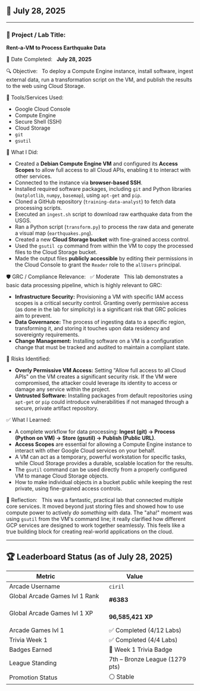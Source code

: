 ## 📅 July 28, 2025

---

### 🧩 Project / Lab Title:
**Rent-a-VM to Process Earthquake Data**

📆 Date Completed:  
**July 28, 2025**

🔍 Objective:  
To deploy a Compute Engine instance, install software, ingest external data, run a transformation script on the VM, and publish the results to the web using Cloud Storage.

🔧 Tools/Services Used:
- Google Cloud Console
- Compute Engine
- Secure Shell (SSH)
- Cloud Storage
- `git`
- `gsutil`

🧠 What I Did:
- Created a **Debian Compute Engine VM** and configured its **Access Scopes** to allow full access to all Cloud APIs, enabling it to interact with other services.
- Connected to the instance via **browser-based SSH**.
- Installed required software packages, including `git` and Python libraries (`matplotlib`, `numpy`, `basemap`), using `apt-get` and `pip`.
- Cloned a GitHub repository (`training-data-analyst`) to fetch data processing scripts.
- Executed an `ingest.sh` script to download raw earthquake data from the USGS.
- Ran a Python script (`transform.py`) to process the raw data and generate a visual map (`earthquakes.png`).
- Created a new **Cloud Storage bucket** with fine-grained access control.
- Used the `gsutil cp` command from within the VM to copy the processed files to the Cloud Storage bucket.
- Made the output files **publicly accessible** by editing their permissions in the Cloud Console to grant the `Reader` role to the `allUsers` principal.

🛡️ GRC / Compliance Relevance:  
✅ Moderate  
This lab demonstrates a basic data processing pipeline, which is highly relevant to GRC:
- **Infrastructure Security:** Provisioning a VM with specific IAM access scopes is a critical security control. Granting overly permissive access (as done in the lab for simplicity) is a significant risk that GRC policies aim to prevent.
- **Data Governance:** The process of ingesting data to a specific region, transforming it, and storing it touches upon data residency and sovereignty requirements.
- **Change Management:** Installing software on a VM is a configuration change that must be tracked and audited to maintain a compliant state.

🚩 Risks Identified:  
- **Overly Permissive VM Access:** Setting "Allow full access to all Cloud APIs" on the VM creates a significant security risk. If the VM were compromised, the attacker could leverage its identity to access or damage any service within the project.
- **Untrusted Software:** Installing packages from default repositories using `apt-get` or `pip` could introduce vulnerabilities if not managed through a secure, private artifact repository.

✅ What I Learned:
- A complete workflow for data processing: **Ingest (git) -> Process (Python on VM) -> Store (gsutil) -> Publish (Public URL)**.
- **Access Scopes** are essential for allowing a Compute Engine instance to interact with other Google Cloud services on your behalf.
- A VM can act as a temporary, powerful workstation for specific tasks, while Cloud Storage provides a durable, scalable location for the results.
- The `gsutil` command can be used directly from a properly configured VM to manage Cloud Storage objects.
- How to make individual objects in a bucket public while keeping the rest private, using fine-grained access controls.

💭 Reflection:  
This was a fantastic, practical lab that connected multiple core services. It moved beyond just storing files and showed how to use compute power to actively *do something* with data. The "aha!" moment was using `gsutil` from the VM's command line; it really clarified how different GCP services are designed to work together seamlessly. This feels like a true building block for creating real-world applications on the cloud.

---

## 🏆 Leaderboard Status (as of July 28, 2025)

| Metric              | Value                    |
|---------------------|--------------------------|
| Arcade Username     | `ciril`                  |
| Global Arcade Games lvl 1 Rank         | **#6383**                 |
| Global Arcade Games lvl 1 XP           | **96,585,421 XP**        |
| Arcade Games lvl 1       | ✅ Completed (4/12 Labs)  |
| Trivia Week 1       | ✅ Completed (4/4 Labs)  |
| Badges Earned       | 🏅 Week 1 Trivia Badge   |
| League Standing     | 7th – Bronze League (1279 pts)|
| Promotion Status    | ⚪️ Stable                |
